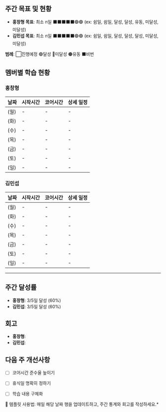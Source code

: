 ## 주간 목표 및 현황
- **홍창형 목표**: 최소 n일 ⬛️⬛️⬛️⬛️⬛️🟢🟢 (ex: 쉼일, 쉼일, 달성, 달성, 유동, 미달성, 미달성)
- **김민섭 목표**: 최소 n일 ⬛️⬛️⬛️⬛️⬛️🟢🟢 (ex: 쉼일, 쉼일, 달성, 달성, 달성, 미달성, 미달성)

**범례**: ⬜진행예정 🟢달성 🔴미달성 🟠유동 ⬛️비번 

## 멤버별 학습 현황

### 홍창형
| 날짜 | 시작시간 | 코어시간 | 상세 일정 |
|------|----------|----------|-----------|
|  (월) | - | - | - |
|  (화) | - | - | - |
|  (수) | - | - | - |
|  (목) | - | - | - |
|  (금) | - | - | - |
|  (토) | - | - | - |
|  (일) | - | - | - |

### 김민섭
| 날짜 | 시작시간 | 코어시간 | 상세 일정 |
|------|----------|----------|-----------|
|  (월) | - | - | - |
|  (화) | - | - | - |
|  (수) | - | - | - |
|  (목) | - | - | - |
|  (금) | - | - | - |
|  (토) | - | - | - |
|  (일) | - | - | - |

---

## 주간 달성률
- **홍창형**: 3/5일 달성 (60%)
- **김민섭**: 3/5일 달성 (60%)

## 회고
- **홍창형**:
- **김민섭**:

## 다음 주 개선사항
- [ ] 코어시간 준수율 높이기
- [ ] 휴식일 명확히 정하기
- [ ] 학습 내용 구체화


📝 템플릿 사용법: 매일 해당 날짜 행을 업데이트하고, 주간 통계와 회고를 작성하세요.*